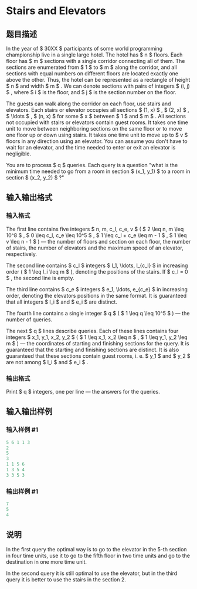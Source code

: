 # Stairs and Elevators

## 题目描述

In the year of $ 30XX $ participants of some world programming championship live in a single large hotel. The hotel has $ n $ floors. Each floor has $ m $ sections with a single corridor connecting all of them. The sections are enumerated from $ 1 $ to $ m $ along the corridor, and all sections with equal numbers on different floors are located exactly one above the other. Thus, the hotel can be represented as a rectangle of height $ n $ and width $ m $ . We can denote sections with pairs of integers $ (i, j) $ , where $ i $ is the floor, and $ j $ is the section number on the floor.

The guests can walk along the corridor on each floor, use stairs and elevators. Each stairs or elevator occupies all sections $ (1, x) $ , $ (2, x) $ , $ \ldots $ , $ (n, x) $ for some $ x $ between $ 1 $ and $ m $ . All sections not occupied with stairs or elevators contain guest rooms. It takes one time unit to move between neighboring sections on the same floor or to move one floor up or down using stairs. It takes one time unit to move up to $ v $ floors in any direction using an elevator. You can assume you don't have to wait for an elevator, and the time needed to enter or exit an elevator is negligible.

You are to process $ q $ queries. Each query is a question "what is the minimum time needed to go from a room in section $ (x_1, y_1) $ to a room in section $ (x_2, y_2) $ ?"

## 输入输出格式

### 输入格式

The first line contains five integers $ n, m, c_l, c_e, v $ ( $ 2 \leq n, m \leq 10^8 $ , $ 0 \leq c_l, c_e \leq 10^5 $ , $ 1 \leq c_l + c_e \leq m - 1 $ , $ 1 \leq v \leq n - 1 $ ) — the number of floors and section on each floor, the number of stairs, the number of elevators and the maximum speed of an elevator, respectively.

The second line contains $ c_l $ integers $ l_1, \ldots, l_{c_l} $ in increasing order ( $ 1 \leq l_i \leq m $ ), denoting the positions of the stairs. If $ c_l = 0 $ , the second line is empty.

The third line contains $ c_e $ integers $ e_1, \ldots, e_{c_e} $ in increasing order, denoting the elevators positions in the same format. It is guaranteed that all integers $ l_i $ and $ e_i $ are distinct.

The fourth line contains a single integer $ q $ ( $ 1 \leq q \leq 10^5 $ ) — the number of queries.

The next $ q $ lines describe queries. Each of these lines contains four integers $ x_1, y_1, x_2, y_2 $ ( $ 1 \leq x_1, x_2 \leq n $ , $ 1 \leq y_1, y_2 \leq m $ ) — the coordinates of starting and finishing sections for the query. It is guaranteed that the starting and finishing sections are distinct. It is also guaranteed that these sections contain guest rooms, i. e. $ y_1 $ and $ y_2 $ are not among $ l_i $ and $ e_i $ .

### 输出格式

Print $ q $ integers, one per line — the answers for the queries.

## 输入输出样例

### 输入样例 #1

```cpp
5 6 1 1 3
2
5
3
1 1 5 6
1 3 5 4
3 3 5 3

```
### 输出样例 #1

```cpp
7
5
4

```
## 说明

In the first query the optimal way is to go to the elevator in the 5-th section in four time units, use it to go to the fifth floor in two time units and go to the destination in one more time unit.

In the second query it is still optimal to use the elevator, but in the third query it is better to use the stairs in the section 2.


